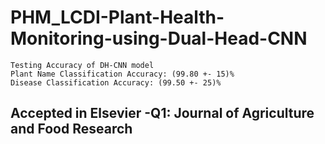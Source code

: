 # PHM_LCDI-Plant-Health-Monitoring-using-Dual-Head-CNN

    Testing Accuracy of DH-CNN model
    Plant Name Classification Accuracy: (99.80 +- 15)%
    Disease Classification Accuracy: (99.50 +- 25)%

## Accepted in Elsevier -Q1: Journal of Agriculture and Food Research
